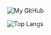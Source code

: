 ![My GitHub](https://github-readme-stats.vercel.app/api?username=sparksam&count_private=true&show_icons=true&theme=dark&include_all_commits=true)

![Top Langs](https://github-readme-stats.vercel.app/api/top-langs/?username=sparksam&theme=dark&hide=html,php,css&count_private=true&show_icons=true&layout=compact)

